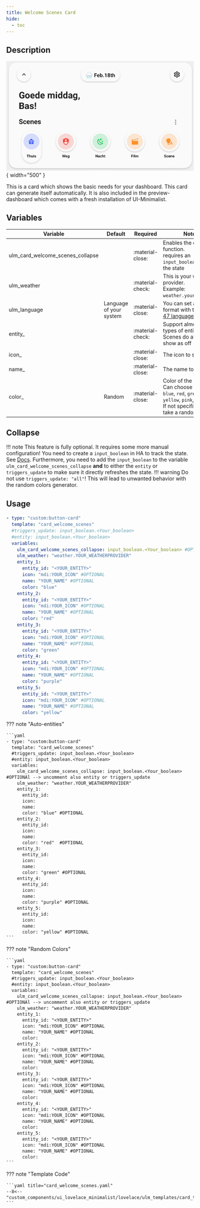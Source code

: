 ```yaml
---
title: Welcome Scenes Card
hide:
  - toc
---
```

<!-- markdownlint-disable MD046 -->

## Description

![example-image](../../assets/img/ulm_cards/card_welcome_scenes.png){ width="500" }

This is a card which shows the basic needs for your dashboard. This card can generate itself automatically. It is also included in the preview-dashboard which comes with a fresh installation of UI-Minimalist.

## Variables

| Variable | Default | Required         | Notes             |
|----------|---------|------------------|-------------------|
| ulm_card_welcome_scenes_collapse  |         | :material-close: | Enables the collapse function. <br> requires an `input_boolean` to track the state|
| ulm_weather   |         | :material-check: | This is your weather provider. <br> Example: `weather.your_provider`|
| ulm_language   |  Language of your system  | :material-close: | You can set a different format with the [BCP-47 language tags](https://www.techonthenet.com/js/language_tags.php)|
| entity_  |     | :material-check: | Support almost all types of entities <br> Scenes do always show as off |
| icon_  |    | :material-close: | The icon to show |
| name_  |      | :material-close: | The name to show|
| color_  |  Random    | :material-close: | Color of the icon <br> Can choose between: `blue`, `red`, `green`, `yellow`, `pink`, `purple` <br> If not specified, it will take a random color  |

## Collapse

!!! note
    This feature is fully optional. It requires some more manual configuration!
You need to create a `input_boolean` in HA to track the state. See [Docs](https://www.home-assistant.io/integrations/input_boolean/).
Furthermore, you need to add the `input_boolean` to the variable `ulm_card_welcome_scenes_collapse` **and** to either the `entity` or `triggers_update` to make sure it directly refreshes the state.
!!! warning
    Do not use `triggers_update: "all"`! This will lead to unwanted behavior with the random colors generator.

## Usage

```yaml
- type: "custom:button-card"
  template: "card_welcome_scenes"
  #triggers_update: input_boolean.<Your_boolean>
  #entity: input_boolean.<Your_boolean>
  variables:
    ulm_card_welcome_scenes_collapse: input_boolean.<Your_boolean> #OPTIONAl --> uncomment also entity or triggers_update
    ulm_weather: "weather.YOUR_WEATHERPROVIDER"
    entity_1:
      entity_id: "<YOUR_ENTITY>"
      icon: "mdi:YOUR_ICON" #OPTIONAL
      name: "YOUR_NAME" #OPTIONAL
      color: "blue"
    entity_2:
      entity_id: "<YOUR_ENTITY>"
      icon: "mdi:YOUR_ICON" #OPTIONAL
      name: "YOUR_NAME" #OPTIONAL
      color: "red"
    entity_3:
      entity_id: "<YOUR_ENTITY>"
      icon: "mdi:YOUR_ICON" #OPTIONAL
      name: "YOUR_NAME" #OPTIONAL
      color: "green"
    entity_4:
      entity_id: "<YOUR_ENTITY>"
      icon: "mdi:YOUR_ICON" #OPTIONAL
      name: "YOUR_NAME" #OPTIONAL
      color: "purple"
    entity_5:
      entity_id: "<YOUR_ENTITY>"
      icon: "mdi:YOUR_ICON" #OPTIONAL
      name: "YOUR_NAME" #OPTIONAL
      color: "yellow"
```

??? note "Auto-entities"

    ```yaml
    - type: "custom:button-card"
      template: "card_welcome_scenes"
      #triggers_update: input_boolean.<Your_boolean>
      #entity: input_boolean.<Your_boolean>
      variables:
        ulm_card_welcome_scenes_collapse: input_boolean.<Your_boolean> #OPTIONAl --> uncomment also entity or triggers_update
        ulm_weather: "weather.YOUR_WEATHERPROVIDER"
        entity_1:
          entity_id:
          icon:
          name:
          color: "blue" #OPTIONAL
        entity_2:
          entity_id:
          icon:
          name:
          color: "red"  #OPTIONAL
        entity_3:
          entity_id:
          icon:
          name:
          color: "green" #OPTIONAL
        entity_4:
          entity_id:
          icon:
          name:
          color: "purple" #OPTIONAL
        entity_5:
          entity_id:
          icon:
          name:
          color: "yellow" #OPTIONAL
    ```

??? note "Random Colors"

    ```yaml
    - type: "custom:button-card"
      template: "card_welcome_scenes"
      #triggers_update: input_boolean.<Your_boolean>
      #entity: input_boolean.<Your_boolean>
      variables:
        ulm_card_welcome_scenes_collapse: input_boolean.<Your_boolean> #OPTIONAl --> uncomment also entity or triggers_update
        ulm_weather: "weather.YOUR_WEATHERPROVIDER"
        entity_1:
          entity_id: "<YOUR_ENTITY>"
          icon: "mdi:YOUR_ICON" #OPTIONAL
          name: "YOUR_NAME" #OPTIONAL
          color:
        entity_2:
          entity_id: "<YOUR_ENTITY>"
          icon: "mdi:YOUR_ICON" #OPTIONAL
          name: "YOUR_NAME" #OPTIONAL
          color:
        entity_3:
          entity_id: "<YOUR_ENTITY>"
          icon: "mdi:YOUR_ICON" #OPTIONAL
          name: "YOUR_NAME" #OPTIONAL
          color:
        entity_4:
          entity_id: "<YOUR_ENTITY>"
          icon: "mdi:YOUR_ICON" #OPTIONAL
          name: "YOUR_NAME" #OPTIONAL
          color:
        entity_5:
          entity_id: "<YOUR_ENTITY>"
          icon: "mdi:YOUR_ICON" #OPTIONAL
          name: "YOUR_NAME" #OPTIONAL
          color:
    ```

??? note "Template Code"

    ```yaml title="card_welcome_scenes.yaml"
    --8<-- "custom_components/ui_lovelace_minimalist/lovelace/ulm_templates/card_templates/cards/card_welcome_scenes.yaml"
    ```
